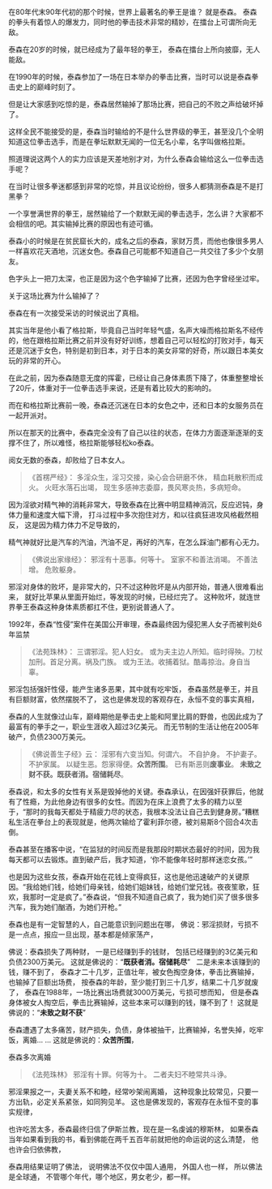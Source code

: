 在80年代末90年代初的那个时候，世界上最著名的拳王是谁？
就是泰森。
泰森的拳头有着惊人的爆发力，同时他的拳击技术非常的精妙，在擂台上可谓所向无敌。

泰森在20岁的时候，就已经成为了最年轻的拳王，
泰森在擂台上所向披靡，无人能敌。

在1990年的时候，泰森参加了一场在日本举办的拳击比赛，当时可以说是泰森拳击史上的巅峰时刻了。

但是让大家感到吃惊的是，泰森居然输掉了那场比赛，把自己的不败之声给破坏掉了。

这样全民不能接受的是，泰森当时输给的不是什么世界级的拳王，甚至没几个全明知道这位拳击选手，而是在拳坛默默无闻的一位无名小辈，名字叫做格拉斯。

照道理说这两个人的实力应该是天差地别才对，为什么泰森会输给这么一位拳击选手呢？

在当时让很多拳迷都感到非常的吃惊，并且议论纷纷，很多人都猜测泰森是不是打黑拳？

一个享誉满世界的拳王，居然输给了一个默默无闻的拳击选手，怎么讲？大家都不会相信的吧。其实输掉比赛的原因也有迹可循。


泰森小的时候是在贫民窟长大的，成名之后的泰森，家财万贯，而他也像很多男人一样喜欢花天酒地，沉迷女色。泰森自己可能都不知道自己一共交往了多少个女朋友。

色字头上一把刀太深，也正是因为这个色字输掉了比赛，还因为色字曾经坐过牢。

关于这场比赛为什么输掉了？

泰森在有一次接受采访的时候说出了真相。

其实当年是他小看了格拉斯，毕竟自己当时年轻气盛，名声大噪而格拉斯名不经传的，他在跟格拉斯比赛之前并没有好好训练，想着自己可以轻松的打败对手，每天还是沉迷于女色，特别是初到日本，对于日本的美女非常的好奇，所以跟日本美女玩的非常的开心。

在此之前，因为泰森随意无度的挥霍，已经让自己身体素质下降了，体重整整增长了20斤，体重对于一位拳击选手来说，还是有着比较大的影响的。

而在和格拉斯比赛前一晚，泰森还沉迷在日本的女色之中，还和日本的女服务员在一起开派对。

所以在那天的比赛中，泰森完全没有了自己以往的状态，在体力方面逐渐逐渐的支撑不住了，所以难怪，格拉斯能够轻松ko泰森。

阅女无数的泰森，却败给了日本女人。

> 《首楞严经》：
>  多淫众生，淫习交接，染心会合研磨不休，
> 精血耗散积而成火。 火旺水落石出竭，
> 现生多感神志委靡，畏风寒炎热，多病短命。

因为淫欲对精气神的消耗非常大，导致泰森在比赛中明显精神消沉，反应迟钝，身体力量和速度大幅下滑，
打斗过程中多次抱住对方，和以往疯狂进攻风格截然相反，
这是因为精力体力不足导致的，

精气神就好比是汽车的汽油，汽油不足，再好的汽车，在怎么踩油门都有心无力。

> 《佛说出家缘经》：
> 邪淫有十恶事。何等十。
> 室家不和善法消竭。
> 不善法增。
> 危败躯身。

邪淫对身体的败坏，是非常大的，只不过这种败坏是从内部开始，普通人很难看出来，
就好比苹果从里面开始烂，等发现的时候，已经烂完了。
这种败坏，就连世界拳王泰森这种身体素质都扛不住，更别说普通人了。

1992年，泰森“性侵”案件在美国公开审理，泰森最终因为侵犯黑人女子而被判处6年监禁

> 《法苑珠林》：
> 三谓邪淫。犯人妇女。
> 或为夫主边人所知。临时得殃。刀杖加刑。首足分离。祸及门族。
> 或为王法。收捕着狱。酷毒掠治。身自当辜。

邪淫包括强奸性侵，能产生诸多恶果，其中就有吃牢饭，
泰森虽然是拳王，并且有巨额财富，依然摆脱不了，
这也是佛发现的客观存在，永恒不变的事实真相，

泰森的人生就像过山车，巅峰期他是拳击史上能和阿里比肩的野兽，也因此成为了最富有的拳手之一，职业生涯收入超过3亿美元。
而无节制的生活让他在2005年破产，负债2300万美元。

> 《佛说善生子经》云： 
> 淫邪有六变当知。何谓六。
> 不自护身。
> 不护妻子。
> 不护家属。
> 以疑生恶。怨家得便。**众苦所围**。
> 已有斯恶则**废事业**。
> **未致之财不获。既获者消。宿储耗尽**。

泰森说，和太多的女性有关系是毁掉他的关键。泰森承认，在因强奸获罪后，他就有了性瘾，为此他身边有很多的女性。而因为在床上浪费了太多的精力以至于，“那时的我每天都处于精疲力尽的状态，我根本没法让自己去到健身房。”糟糕私生活在拳台上的表现就是，他两次输给了霍利菲尔德，被刘易斯8个回合4次击倒。

泰森甚至在播客中说，“在监狱的时间反而是我那段时期状态最好的时间，因为我每天都可以去锻炼。直到破产后，我才知道，‘你不能像年轻时那样迷恋女孩。’”

也是因为这些女孩，泰森开始在花钱上变得疯狂，这也是他迅速破产的关键原因。“我给她们钱，给她们母亲钱，给她们姐妹钱，给她们堂兄钱。夜夜笙歌，狂欢，我那时一定是疯了。”泰森说，“但我不知道自己疯了，我为她们买了很多很多汽车，我为她们酗酒，为她们开枪。”

泰森也是有一定智慧的人，自己能意识到问题出在哪，
佛说：邪淫损财，亏损不是一点点，报应一旦出现，基本都是倾家荡产，

佛说：泰森损失了两种财，
一是已经赚到手的钱财，
包括已经赚到的3亿美元和负债2300万美元。
这就是佛说的：“**既获者消。宿储耗尽**”
&nbsp;
二是未来本该赚到的钱，赚不到了，
泰森才二十几岁，正值壮年，被女色掏空身体，拳击比赛输掉，也输掉了巨额出场费，
按泰森的年龄，至少能打到三十几岁，结果二十几岁就废了，
泰森在1988年，一场比赛出场费就3000万美元，亏损可想而知，
但是泰森身体被女人掏空后，拳击比赛输掉，这些本来可以赚到的钱，赚不到了！
这就是佛说的：“**未致之财不获**”

泰森遭遇了太多痛苦，财产损失，负债，身体被抽干，比赛输掉，名誉失掉，吃牢饭，离婚... ...
这就是佛说的：**众苦所围**，

泰森多次离婚
> 《法苑珠林》
> 邪淫有十罪。何等为十。
> 二者夫妇不睦常共斗诤。

邪淫果报之一，夫妻关系不和睦，经常吵架闹离婚，
这种现象比较常见，只要一方出轨，必定关系紧张，如同狗见羊。
这也是佛发现的，客观存在永恒不变的事实规律，

也许吃苦太多，泰森最终归信了伊斯兰教，现在是一名虔诚的穆斯林，
如果泰森当年如果看到我的书，看到佛能在两千五百年前就把他的命运说的这么清楚，
他也许会归依佛教，

泰森用结果证明了佛法，
说明佛法不仅仅中国人通用，
外国人也一样，
所以佛法是全球通，
不管哪个年代，哪个地区，男女老少，都一样。